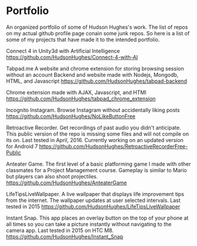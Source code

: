 # Portfolio
An organized portfolio of some of Hudson Hughes's work.
The list of repos on my actual github profile page conain some junk repos. So here is a list of some of my projects that have made it to the intended portfolio.

Connect 4 in Unity3d with Artificial Intelligence
https://github.com/HudsonHughes/Connect-4-with-AI

Tabpad.me A website and chrome extension for storing browsing session without an account
Backend and website made with Nodejs, Mongodb, HTML, and Javascript
https://github.com/HudsonHughes/tabpad-backend

Chrome extension made with AJAX, Javascript, and HTMl
https://github.com/HudsonHughes/tabpad_chrome_extension

Incognito Instagram. Browse Instagram without accidentally liking posts
https://github.com/HudsonHughes/NoLikeButtonFree

Retroactive Recorder. Get recordings of past audio you didn't anticipate. This public version of the repo is missing some files and will not compile on its on. Last tested in April, 2016. Currently working on an updated version for Android 7
https://github.com/HudsonHughes/RetroactiveRecorderFree-Public

Anteater Game. The first level of a basic platforming game I made with other classmates for a Project Management course. Gameplay is similar to Mario but players can also shoot projectiles.
https://github.com/HudsonHughes/AnteaterGame

LifeTipsLiveWallpaper. A live wallpaper that displays life improvement tips from the internet. The wallpaper updates at user selected intervals. Last tested in 2015
https://github.com/HudsonHughes/LifeTipsLiveWallpaper

Instant Snap. This app places an overlay button on the top of your phone at all times so you can take a picture instantly without navigating to the camera app. Last tested in 2015 on HTC M8.
https://github.com/HudsonHughes/Instant_Snap

